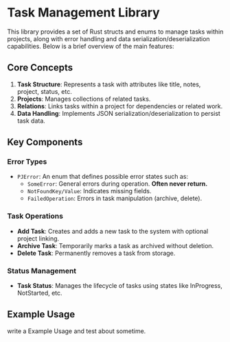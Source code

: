 # Task Management Library

This library provides a set of Rust structs and enums to manage tasks within projects, along with error handling and data serialization/deserialization capabilities. Below is a brief overview of the main features:

## Core Concepts

1. **Task Structure**: Represents a task with attributes like title, notes, project, status, etc.
2. **Projects**: Manages collections of related tasks.
3. **Relations**: Links tasks within a project for dependencies or related work.
4. **Data Handling**: Implements JSON serialization/deserialization to persist task data.

## Key Components

### Error Types

- `PJError`: An enum that defines possible error states such as:
  - `SomeError`: General errors during operation. **Often never return.**
  - `NotFoundKey/Value`: Indicates missing fields.
  - `FailedOperation`: Errors in task manipulation (archive, delete).

### Task Operations

- **Add Task**: Creates and adds a new task to the system with optional project linking.
- **Archive Task**: Temporarily marks a task as archived without deletion.
- **Delete Task**: Permanently removes a task from storage.

### Status Management

- **Task Status**: Manages the lifecycle of tasks using states like InProgress, NotStarted, etc.

## Example Usage

write a Example Usage and test about sometime.

```rust

```
